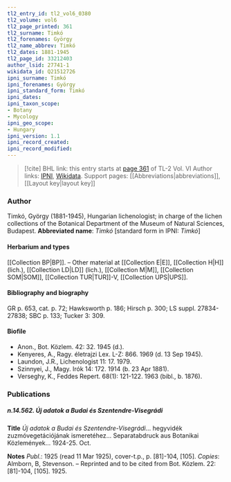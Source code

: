 ```yaml
---
tl2_entry_id: tl2_vol6_0380
tl2_volume: vol6
tl2_page_printed: 361
tl2_surname: Timkó
tl2_forenames: György
tl2_name_abbrev: Timkó
tl2_dates: 1881-1945
tl2_page_id: 33212403
author_lsid: 27741-1
wikidata_id: Q21512726
ipni_surname: Timkó
ipni_forenames: György
ipni_standard_form: Timkó
ipni_dates: 
ipni_taxon_scope: 
- Botany
- Mycology
ipni_geo_scope: 
- Hungary
ipni_version: 1.1
ipni_record_created: 
ipni_record_modified:
---
```


> [!cite] BHL link: this entry starts at [page 361](https://www.biodiversitylibrary.org/page/33212403) of TL-2 Vol. VI
> Author links: [IPNI](https://www.ipni.org/a/27741-1), [Wikidata](https://www.wikidata.org/wiki/Q21512726). Support pages: [[Abbreviations|abbreviations]], [[Layout key|layout key]]

### Author

Timkó, György (1881-1945), Hungarian lichenologist; in charge of the lichen collections of the Botanical Department of the Museum of Natural Sciences, Budapest. 
**Abbreviated name**: *Timkó* \[standard form in IPNI: *Timkó*\]

#### Herbarium and types

[[Collection BP|BP]]. – Other material at [[Collection E|E]], [[Collection H|H]] (lich.), [[Collection LD|LD]] (lich.), [[Collection M|M]], [[Collection SOM|SOM]], [[Collection TUR|TUR]]-V, [[Collection UPS|UPS]].

#### Bibliography and biography

GR p. 653, cat. p. 72; Hawksworth p. 186; Hirsch p. 300; LS suppl. 27834-27838; SBC p. 133; Tucker 3: 309.

#### Biofile

- Anon., Bot. Közlem. 42: 32. 1945 (d.).
- Kenyeres, A., Ragy. életrajzi Lex. L-Z: 866. 1969 (d. 13 Sep 1945).
- Laundon, J.R., Lichenologist 11: 17. 1979.
- Szinnyei, J., Magy. Irók 14: 172. 1914 (b. 23 Apr 1881).
- Verseghy, K., Feddes Repert. 68(1): 121-122. 1963 (bibl., b. 1876).

### Publications

##### n.14.562. Új adatok a Budai és Szentendre-Visegrádi

**Title**
*Új adatok a Budai és Szentendre-Visegrádi*... hegyvidék zuzmóvegetációjának ismeretéhez... Separatabdruck aus Botanikai Közlemények... 1924-25. Oct.

**Notes**
*Publ*.: 1925 (read 11 Mar 1925), cover-t.p., p. \[81\]-104, \[105\]. *Copies*: Almborn, B, Stevenson. – Reprinted and to be cited from Bot. Közlem. 22: \[81\]-104, \[105\]. 1925.

